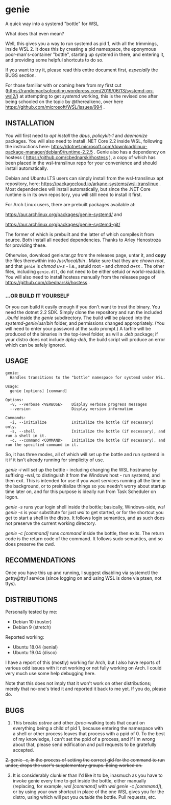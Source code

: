 # genie
A quick way into a systemd "bottle" for WSL

What does that even mean?

Well, this gives you a way to run systemd as pid 1, with all the trimmings, inside WSL 2. It does this by creating a pid namespace, the eponymous poor-man's-container "bottle", starting up systemd in there, and entering it, and providing some helpful shortcuts to do so.

If you want to try it, please read this entire document first, _especially_ the BUGS section.

For those familiar with or coming here from my first cut (https://randomactsofcoding.wordpress.com/2019/06/13/systemd-on-wsl2/) at attempting to get _systemd_ working, this is the revised one after being schooled on the topic by @therealkenc, over here https://github.com/microsoft/WSL/issues/994 .

## INSTALLATION

You will first need to _apt install_ the _dbus_, _policykit-1_ and _daemonize_ packages. You will also need to install .NET Core 2.2 inside WSL, following the instructions here: https://dotnet.microsoft.com/download/linux-package-manager/debian9/runtime-2.2.5 . Genie also has a dependency on hostess ( https://github.com/cbednarski/hostess ), a copy of which has been placed in the wsl-translinux repo for your convenience and should install automatically.

Debian and Ubuntu LTS users can simply install from the wsl-translinux apt repository, here: https://packagecloud.io/arkane-systems/wsl-translinux . Most dependencies will install automatically, but since the .NET Core runtime is in its own repository, you will still need to install it first.

For Arch Linux users, there are prebuilt packages available at:

https://aur.archlinux.org/packages/genie-systemd/ and

https://aur.archlinux.org/packages/genie-systemd-git/

The former of which is prebuilt and the latter of which compiles it from source. Both install all needed dependencies. Thanks to Arley Henostroza for providing these.

Otherwise, download genie.tar.gz from the releases page, untar it, and **copy** the files therewithin into  _/usr/local/bin_ . Make sure that they are _chown root_, and that `genie` is _chmod u+s_ - i.e., setuid root - and _chmod a+rx_ . The other files, including `genie.dll`, do not need to be either setuid or world-readable. You will also need to install hostess manually from the releases page of https://github.com/cbednarski/hostess .

### ...OR BUILD IT YOURSELF

Or you can build it easily enough if you don't want to trust the binary. You need the dotnet 2.2 SDK. Simply clone the repository and run the included _./build_ inside the _genie_ subdirectory. The build will be placed into the _systemd-genie/usr/bin_ folder, and permissions changed appropriately. (You will need to enter your password at the sudo prompt.) A tarfile will be produced of the binaries in the top-level folder, as will a _.deb_ package; if your distro does not include _dpkg-deb_, the build script will produce an error which can be safely ignored.

## USAGE

```
genie:
  Handles transitions to the "bottle" namespace for systemd under WSL.

Usage:
  genie [options] [command]

Options:
  -v, --verbose <VERBOSE>    Display verbose progress messages
  --version                  Display version information

Commands:
  -i, --initialize           Initialize the bottle (if necessary) only.
  -s, --shell                Initialize the bottle (if necessary), and run a shell in it.
  -c, --command <COMMAND>    Initialize the bottle (if necessary), and run the specified command in it.
```

So, it has three modes, all of which will set up the bottle and run systemd in it if it isn't already running for simplicity of use.

_genie -i_ will set up the bottle - including changing the WSL hostname by suffixing -wsl, to distinguish it from the Windows host -  run systemd, and then exit. This is intended for use if you want services running all the time in the background, or to preinitialize things so you needn't worry about startup time later on, and for this purpose is ideally run from Task Scheduler on logon.

_genie -s_ runs your login shell inside the bottle; basically, Windows-side, _wsl genie -s_ is your substitute for just _wsl_ to get started, or for the shortcut you get to start a shell in the distro. It follows login semantics, and as such does not preserve the current working directory.

_genie -c [command]_ runs _command_ inside the bottle, then exits. The return code is the return code of the command. It follows sudo semantics, and so does preserve the cwd.

## RECOMMENDATIONS

Once you have this up and running, I suggest disabling via systemctl the _getty@tty1_ service (since logging on and using WSL is done via ptsen, not ttys).

## DISTRIBUTIONS

Personally tested by me:

 * Debian 10 (buster)
 * Debian 9 (stretch)
 
Reported working:

 * Ubuntu 18.04 (xenial)
 * Ubuntu 19.04 (disco)

I have a report of this (mostly) working for Arch, but I also have reports of various odd issues with it not working or not fully working on Arch. I could very much use some help debugging here.

Note that this does not imply that it won't work on other distributions; merely that no-one's tried it and reported it back to me yet. If you do, please do.

## BUGS

1. This breaks _pstree_ and other _/proc_-walking tools that count on everything being a child of pid 1, because entering the namespace with a shell or other process leaves that process with a ppid of 0. To the best of my knowledge, I can't set the ppid of a process, and if I'm wrong about that, please send edification and pull requests to be gratefully accepted.

~~2. genie -c, in the process of setting the correct gid for the command to run under, drops the user's supplementary groups. Being worked on.~~

3. It is considerably clunkier than I'd like it to be, inasmuch as you have to invoke genie every time to get inside the bottle, either manually (replacing, for example, _wsl [command]_ with _wsl genie -c [command]_), or by using your own shortcut in place of the one WSL gives you for the distro, using which will put you _outside_ the bottle. Pull requests, etc.
